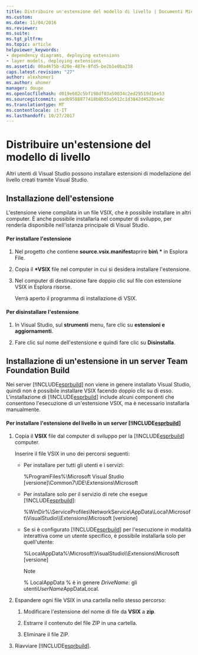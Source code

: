 ```yaml
---
title: Distribuire un'estensione del modello di livello | Documenti Microsoft
ms.custom: 
ms.date: 11/04/2016
ms.reviewer: 
ms.suite: 
ms.tgt_pltfrm: 
ms.topic: article
helpviewer_keywords:
- dependency diagrams, deploying extensions
- layer models, deploying extensions
ms.assetid: 00a4675b-d20e-487e-8fd5-be2b1e0ba238
caps.latest.revision: "27"
author: alexhomer1
ms.author: ahomer
manager: douge
ms.openlocfilehash: d019e602c5bf198df03a50034c2ed29519d16e53
ms.sourcegitcommit: aadb9588877418b8b55a5612c1d3842d4520ca4c
ms.translationtype: MT
ms.contentlocale: it-IT
ms.lasthandoff: 10/27/2017
---
```

# <a name="deploy-a-layer-model-extension"></a>Distribuire un'estensione del modello di livello
Altri utenti di Visual Studio possono installare estensioni di modellazione del livello creati tramite Visual Studio.  
  
## <a name="installing-your-extension"></a>Installazione dell'estensione  
 L'estensione viene compilata in un file VSIX, che è possibile installare in altri computer. È anche possibile installarla nel computer di sviluppo, per renderla disponibile nell'istanza principale di Visual Studio.  
  
#### <a name="to-install-the-extension"></a>Per installare l'estensione  
  
1.  Nel progetto che contiene **source.vsix.manifest**aprire **bin\\ \***  in Esplora File.  
  
2.  Copia il  **\*VSIX** file nel computer in cui si desidera installare l'estensione.  
  
3.  Nel computer di destinazione fare doppio clic sul file con estensione VSIX in Esplora risorse.  
  
     Verrà aperto il programma di installazione di VSIX.  
  
#### <a name="to-uninstall-the-extension"></a>Per disinstallare l'estensione  
  
1.  In Visual Studio, sul **strumenti** menu, fare clic su **estensioni e aggiornamenti**.  
  
2.  Fare clic sul nome dell'estensione e quindi fare clic su **Disinstalla**.  
  
## <a name="installing-an-extension-on-a-team-foundation-build-server"></a>Installazione di un'estensione in un server Team Foundation Build  
 Nei server [!INCLUDE[esprbuild](../misc/includes/esprbuild_md.md)] non viene in genere installato Visual Studio, quindi non è possibile installare VSIX facendo doppio clic su di esso. L'installazione di [!INCLUDE[esprbuild](../misc/includes/esprbuild_md.md)] include alcuni componenti che consentono l'esecuzione di un'estensione VSIX, ma è necessario installarla manualmente.  
  
#### <a name="to-install-your-layer-extension-on-a-includeesprbuildmiscincludesesprbuildmdmd-server"></a>Per installare l'estensione del livello in un server [!INCLUDE[esprbuild](../misc/includes/esprbuild_md.md)]  
  
1.  Copia il **VSIX** file dal computer di sviluppo per la [!INCLUDE[esprbuild](../misc/includes/esprbuild_md.md)] computer.  
  
     Inserire il file VSIX in uno dei percorsi seguenti:  
  
    -   Per installare per tutti gli utenti e i servizi:  
  
         %ProgramFiles%\Microsoft Visual Studio [versione]\Common7\IDE\Extensions\Microsoft  
  
    -   Per installare solo per il servizio di rete che esegue [!INCLUDE[esprbuild](../misc/includes/esprbuild_md.md)]:  
  
         %WinDir%\ServiceProfiles\NetworkService\AppData\Local\Microsoft\VisualStudio\\\Extensions\Microsoft [versione]  
  
    -   Se si è configurato [!INCLUDE[esprbuild](../misc/includes/esprbuild_md.md)] per l'esecuzione in modalità interattiva come un utente specifico, è possibile installarla solo per quell'utente:  
  
         %LocalAppData%\Microsoft\VisualStudio\\\Extensions\Microsoft [versione]  
  
        > [!NOTE]
        >  % LocalAppData % è in genere *DriveName*: gli utenti*UserName*AppDataLocal.  
  
2.  Espandere ogni file VSIX in una cartella nello stesso percorso:  
  
    1.  Modificare l'estensione del nome di file da **VSIX** a **zip**.  
  
    2.  Estrarre il contenuto del file ZIP in una cartella.  
  
    3.  Eliminare il file ZIP.  
  
3.  Riavviare [!INCLUDE[esprbuild](../misc/includes/esprbuild_md.md)].

